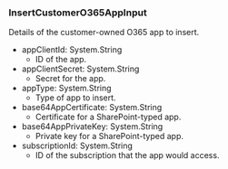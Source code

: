 ### InsertCustomerO365AppInput
Details of the customer-owned O365 app to insert.

- appClientId: System.String
  - ID of the app.
- appClientSecret: System.String
  - Secret for the app.
- appType: System.String
  - Type of app to insert.
- base64AppCertificate: System.String
  - Certificate for a SharePoint-typed app.
- base64AppPrivateKey: System.String
  - Private key for a SharePoint-typed app.
- subscriptionId: System.String
  - ID of the subscription that the app would access.
